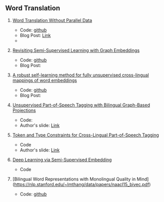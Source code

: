 ## Word Translation
1. [Word Translation Without Parallel Data](https://arxiv.org/abs/1710.04087)
   * Code: [github](https://github.com/facebookresearch/MUSE)
   * Blog Post: [Link](http://ruotianluo.github.io/2017/10/19/word-translation/)
   * 
2. [Revisiting Semi-Supervised Learning with Graph Embeddings](https://arxiv.org/pdf/1603.08861.pdf)
   * Code: [github](https://github.com/kimiyoung/planetoid)
   * Blog Post:
   
3. [A robust self-learning method for fully unsupervised cross-lingual mappings of word embeddings](https://arxiv.org/abs/1805.06297)
   * Code: [github](https://github.com/artetxem/vecmap)
   * Blog Post:

4. [Unsupervised Part-of-Speech Tagging with Bilingual Graph-Based Projections](http://www.petrovi.de/data/acl11.pdf)
   * Code:
   * Author's slide: [Link](http://www.petrovi.de/data/acl11slides.pdf)
 
5. [Token and Type Constraints for Cross-Lingual Part-of-Speech Tagging](http://www.petrovi.de/data/tacl13.pdf)
   * Code
   * Author's slide: [Link](http://www.petrovi.de/data/tacl13slides.pdf)

6. [Deep Learning via Semi-Supervised Embedding](http://www.thespermwhale.com/jaseweston/papers/deep_embed.pdf)
   * Code
7. [Bilingual Word Representations with Monolingual Quality in Mind] (https://nlp.stanford.edu/~lmthang/data/papers/naacl15_bivec.pdf)
   * Code: [github](https://github.com/lmthang/bivec)
